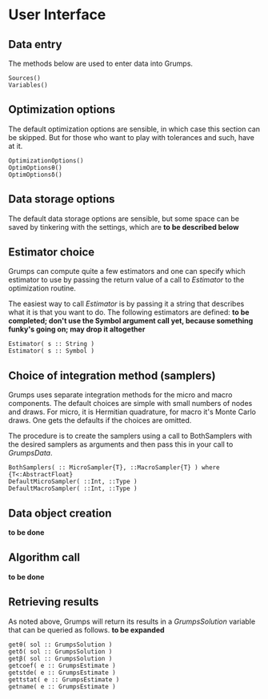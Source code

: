 # User Interface

## Data entry

The methods below are used to enter data into Grumps.

```@docs
Sources()
Variables()
```


## Optimization options

The default optimization options are sensible, in which case this section can be skipped.  But for those who want to play with tolerances and such, have at it.

```@docs
OptimizationOptions()
OptimOptionsθ()
OptimOptionsδ()
```

## Data storage options

The default data storage options are sensible, but some space can be saved by tinkering with the settings, which are **to be described below**  


## Estimator choice

Grumps can compute quite a few estimators and one can specify which estimator to use by passing the return value of a call to *Estimator* to the optimization routine.

The easiest way to call *Estimator* is by passing it a string that describes what it is that you want to do.  The following estimators are defined: **to be completed; don't use the Symbol argument call yet, because something funky's going on; may drop it altogether**

```@docs
Estimator( s :: String )
Estimator( s :: Symbol )
```

## Choice of integration method (samplers)

Grumps uses separate integration methods for the micro and macro components. The default choices are simple with small numbers of nodes and draws. For micro, it is Hermitian quadrature, for macro it's Monte Carlo draws. One gets the defaults if the choices are omitted.

The procedure is to create the samplers using a call to BothSamplers with the desired samplers as arguments and then pass this in your call to *GrumpsData*.
```@docs
BothSamplers( :: MicroSampler{T}, ::MacroSampler{T} ) where {T<:AbstractFloat}
DefaultMicroSampler( ::Int, ::Type )
DefaultMacroSampler( ::Int, ::Type )
```



## Data object creation

**to be done**

## Algorithm call

**to be done**

## Retrieving results

As noted above, Grumps will return its results in a *GrumpsSolution* variable that can be queried as follows.  **to be expanded**

```@docs
getθ( sol :: GrumpsSolution )
getδ( sol :: GrumpsSolution )
getβ( sol :: GrumpsSolution )
getcoef( e :: GrumpsEstimate )
getstde( e :: GrumpsEstimate )
gettstat( e :: GrumpsEstimate )
getname( e :: GrumpsEstimate )
```

